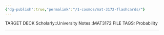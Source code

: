 ```yaml
---
{"dg-publish":true,"permalink":"/1-cosmos/mat-3172-flashcards/"}
---
```


TARGET DECK
Scholarly::University Notes::MAT3172
FILE TAGS: Probability

-----
